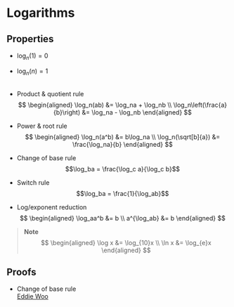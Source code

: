 # Logarithms

## Properties

- $\log_n(1) = 0$
- $\log_n(n) = 1$
<br><br>
- Product & quotient rule
  $$
  \begin{aligned}
    \log_n(ab) &= \log_na + \log_nb \\
    \log_n\left(\frac{a}{b}\right) &= \log_na - \log_nb
  \end{aligned}
  $$

- Power & root rule
  $$
  \begin{aligned}
    \log_n(a^b) &= b\log_na \\
    \log_n(\sqrt[b]{a}) &= \frac{\log_na}{b}
  \end{aligned}
  $$

- Change of base rule
  $$\log_ba = \frac{\log_c a}{\log_c b}$$

- Switch rule
  $$\log_ba = \frac{1}{\log_ab}$$

- Log/exponent reduction
  $$
  \begin{aligned}
    \log_aa^b &= b \\
    a^{\log_ab} &= b
  \end{aligned}
  $$

> **Note**
> $$
\begin{aligned}
  \log x &= \log_{10}x \\
  \ln x &= \log_{e}x
\end{aligned}
> $$

## Proofs
- Change of base rule \
  [Eddie Woo](https://youtu.be/xJYpNwWPeA4)
